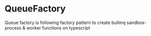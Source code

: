 # QueueFactory
Queue factory is following factory pattern to create bullmq sandbox-process &amp; worker functions on typescript
